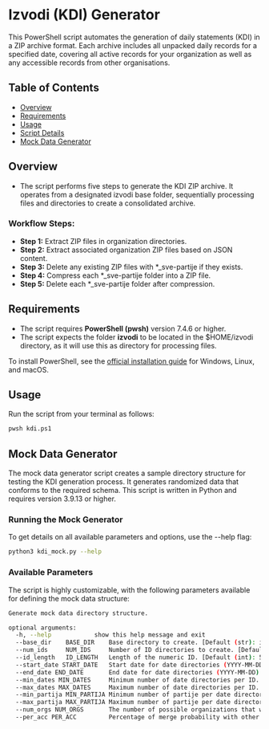 # Izvodi (KDI) Generator
This PowerShell script automates the generation of daily statements (KDI) in a ZIP archive format. Each archive includes all unpacked daily records for a specified date, covering all active records for your organization as well as any accessible records from other organisations.

## Table of Contents
- [Overview](#overview)
- [Requirements](#requirements)
- [Usage](#usage)
- [Script Details](#script-details)
- [Mock Data Generator](#mock-data-generator)
  
## Overview
- The script performs five steps to generate the KDI ZIP archive. It operates from a designated izvodi base folder, sequentially processing files and directories to create a consolidated archive.

### Workflow Steps:
- **Step 1:** Extract ZIP files in organization directories.
- **Step 2:** Extract associated organization ZIP files based on JSON content.
- **Step 3:** Delete any existing ZIP files with *_sve-partije  if they exists.
- **Step 4:** Compress each *_sve-partije folder into a ZIP file.
- **Step 5:** Delete each *_sve-partije folder after compression.
 
## Requirements
- The script requires **PowerShell (pwsh)** version 7.4.6 or higher.
- The script expects the folder **izvodi** to be located in the $HOME/izvodi directory, as it will use this as directory for processing files.

To install PowerShell, see the [official installation guide](https://learn.microsoft.com/en-us/powershell/scripting/install/installing-powershell) for Windows, Linux, and macOS.

## Usage
Run the script from your terminal as follows:
```bash
pwsh kdi.ps1
```

## Mock Data Generator
The mock data generator script creates a sample directory structure for testing the KDI generation process. It generates randomized data that conforms to the required schema. This script is written in Python and requires version 3.9.13 or higher.

### Running the Mock Generator
To get details on all available parameters and options, use the --help flag:
```bash
python3 kdi_mock.py --help
```
### Available Parameters
The script is highly customizable, with the following parameters available for defining the mock data structure:
```bash
Generate mock data directory structure.

optional arguments:
  -h, --help            show this help message and exit
  --base_dir    BASE_DIR    Base directory to create. [Default (str): izvodi]
  --num_ids     NUM_IDS     Number of ID directories to create. [Default (int): 5]
  --id_length   ID_LENGTH   Length of the numeric ID. [Default (int): 5]
  --start_date START_DATE   Start date for date directories (YYYY-MM-DD). [Default (str): 2024-09-10]
  --end_date END_DATE       End date for date directories (YYYY-MM-DD). [Default (str): 2024-11-10]
  --min_dates MIN_DATES     Minimum number of date directories per ID. [Default (int): 2]
  --max_dates MAX_DATES     Maximum number of date directories per ID. [Default (int): 15]
  --min_partija MIN_PARTIJA Minimum number of partije per date directory. [Default (int): 2]
  --max_partija MAX_PARTIJA Maximum number of partije per date directory. [Default (int): 6]
  --num_orgs NUM_ORGS       The number of possible organizations that will have access to others depending on the percentage of probability. [Default (int): 2]
  --per_acc PER_ACC         Percentage of merge probability with other organisations (0.3 = 30 percent). [Default (float): 0.5]
```
